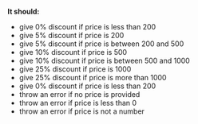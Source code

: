 **It should:**
- give 0% discount if price is less than 200
- give 5% discount if price is 200
- give 5% discount if price is between 200 and 500
- give 10% discount if price is 500
- give 10% discount if price is between 500 and 1000
- give 25% discount if price is 1000
- give 25% discount if price is more than 1000
- give 0% discount if price is less than 200
- throw an error if no price is provided
- throw an error if price is less than 0
- throw an error if price is not a number